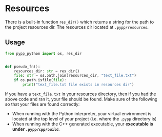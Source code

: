 # Resources

There is a built-in function `res_dir()` which returns a string for the path to the project resources dir. The resources dir located at `.pypp/resources`.


## Usage

```python
from pypp_python import os, res_dir


def pseudo_fn():
    resources_dir: str = res_dir()
    file: str = os.path.join(resources_dir, "text_file.txt")
    if os.path.isfile(file):
        print("text_file.txt file exists in resources dir")
```

If you have a `text_file.txt` in your resources directory, then if you had the above code and ran it, your file should be found. Make sure of the following so that your files are found correctly:

- When running with the Python interpreter, your virtual environment is located at the top level of your project (i.e. where the `.pypp` directory is)
- When running with the C++ generated executable, your **executable is under `.pypp/cpp/build`**.
